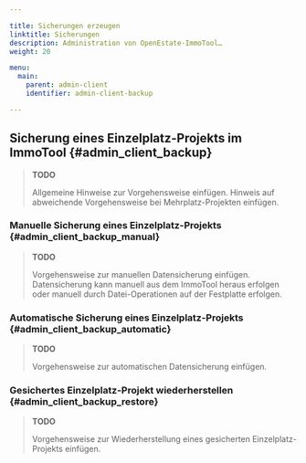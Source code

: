 ```yaml
---

title: Sicherungen erzeugen
linktitle: Sicherungen
description: Administration von OpenEstate-ImmoTool…
weight: 20

menu:
  main:
    parent: admin-client
    identifier: admin-client-backup

---
```


## Sicherung eines Einzelplatz-Projekts im ImmoTool {#admin_client_backup}

> **TODO**
>
> Allgemeine Hinweise zur Vorgehensweise einfügen. Hinweis auf abweichende Vorgehensweise bei Mehrplatz-Projekten einfügen.


### Manuelle Sicherung eines Einzelplatz-Projekts {#admin_client_backup_manual}

> **TODO**
>
> Vorgehensweise zur manuellen Datensicherung einfügen. Datensicherung kann manuell aus dem ImmoTool heraus erfolgen oder manuell durch Datei-Operationen auf der Festplatte erfolgen.


### Automatische Sicherung eines Einzelplatz-Projekts {#admin_client_backup_automatic}

> **TODO**
>
> Vorgehensweise zur automatischen Datensicherung einfügen.


### Gesichertes Einzelplatz-Projekt wiederherstellen {#admin_client_backup_restore}

> **TODO**
>
> Vorgehensweise zur Wiederherstellung eines gesicherten Einzelplatz-Projekts einfügen.

